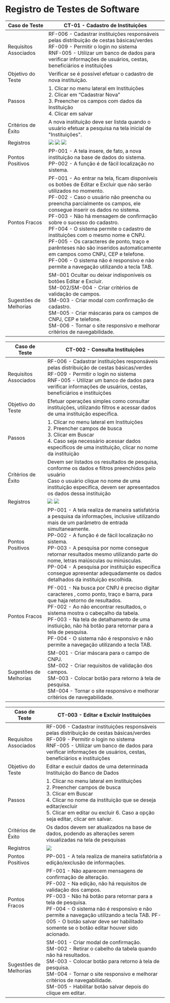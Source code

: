 # Registro de Testes de Software

<table>
 <thead>
  <tr>
   <th>Caso de Teste</th>
   <th>CT-01 - Cadastro de Instituições</th>
  </tr>
 </thead>
 <tbody>

   <td> Requisitos Associados</td>
   <td> RF-006 - Cadastrar instituições responsáveis pelas distribuição de cestas básicas/verdes <br>
        RF-009 - Permitir o login no sistema <br>
        RNF-005 - Utilizar um banco de dados para verificar informações de usuários, cestas, beneficiários e instituições <br>
   </td>

  <tr>
   <td> Objetivo do Teste</td>
   <td> Verificar se é possível efetuar o cadastro de nova instituição. </td>
  </tr>
 <tr>
   <td> Passos</td>
   <td> 1. Clicar no menu lateral em Instituições<br>
        2. Clicar em “Cadastrar Nova”<br>
        3. Preencher os campos com dados da Instituição<br>
        4. Clicar em salvar
 </td>
  </tr>
     <tr>
   <td> Critérios de Êxito</td>
   <td> A nova instituição deve ser listda quando o usuário efetuar a pesquisa na tela inicial de "Instituições".  </td>
  </tr>
   
   <tr>
   <td> Registros</td>
   <td> <img src="https://github.com/ICEI-PUC-Minas-PMV-SInt/pmv-sint-2021-2-e1-proj-web-t1-grupo-7/blob/main/src/imgs/CT-001.png">     
     <img src="https://github.com/ICEI-PUC-Minas-PMV-SInt/pmv-sint-2021-2-e1-proj-web-t1-grupo-7/blob/main/src/imgs/CT-001A.png"> 
          <img src="https://github.com/ICEI-PUC-Minas-PMV-SInt/pmv-sint-2021-2-e1-proj-web-t1-grupo-7/blob/main/src/imgs/CT-001B.png"> 
     </td>
  </tr>
  
   <td> Pontos Positivos</td>
   <td> PP-001 - A tela insere, de fato, a nova instituição na base de dados do sistema. <br>
PP-002 - A função é de fácil localização no sistema.
  </td>
  </tr>
   
  
   <td> Pontos Fracos</td>
   <td> PF-001 - Ao entrar na tela, ficam disponíveis os botões de Editar e Excluir que não serão utilizados no momento. <br>
PF-002 - Caso o usuário não preencha ou preencha parcialmente os campos, ele consegue inserir os dados no sistema. <br>
PF-003 - Não há mensagem de confirmação sobre o sucesso do cadastro. <br>
PF-004 - O sistema permite o cadastro de instituições com o mesmo nome e CNPJ. <br>
PF-005 - Os caracteres de ponto, traço e parênteses não são inseridos automaticamente em campos como CNPJ, CEP e telefone. <br>
PF-006 - O sistema não é responsivo e não permite a navegação utilizando a tecla TAB.
  </td>
  </tr>
   
      
   <td> Sugestões de Melhorias</td>
   <td> SM-001 Ocultar ou deixar indisponíveis os botões Editar e Excluir. <br>
SM-002/SM-004 - Criar critérios de validação de campos.<br>
SM-003 - Criar modal com confirmação de cadastro.<br>
SM-005 - Criar máscaras para os campos de CNPJ, CEP e telefone. <br>
SM-006 - Tornar o site responsivo e melhorar critérios de navegabilidade.
  </td>
  
   
   </tbody> 

</table>




<table>
 <thead>
  <tr>
   <th>Caso de Teste</th>
   <th>CT-002 - Consulta Instituições</th>
  </tr>
 </thead>
 <tbody>

   <td> Requisitos Associados</td>
   <td> RF-006 - Cadastrar instituições responsáveis pelas distribuição de cestas básicas/verdes <br>
        RF-009 - Permitir o login no sistema <br>
        RNF-005 - Utilizar um banco de dados para verificar informações de usuários, cestas, beneficiários e instituições <br>
   </td>

  <tr>
   <td> Objetivo do Teste</td>
   <td> Efetuar operações simples como consultar instituições, utilizando filtros e acessar dados de uma instituição específica. </td>
  </tr>
 <tr>
   <td> Passos</td>
   <td> 1. Clicar no menu lateral em Instituições<br>
        2. Preencher campos de busca<br>
        3. Clicar em Buscar<br>
        4. Caso seja necessário acessar dados específicos de uma instituição, clicar no nome da instituição
 </td>
  </tr>
     <tr>
   <td> Critérios de Êxito</td>
   <td> Devem ser listados os resultados de pesquisa, conforme os dados e filtros preenchidos pelo usuário <br>
      Caso o usuário clique no nome de uma instituição específica, devem ser apresentados os dados dessa instituição</td>
  </tr>
   

   <td> Registros</td>
   <td> <img src="https://github.com/ICEI-PUC-Minas-PMV-SInt/pmv-sint-2021-2-e1-proj-web-t1-grupo-7/blob/main/src/imgs/CT-002.png"> 
    <img src="https://github.com/ICEI-PUC-Minas-PMV-SInt/pmv-sint-2021-2-e1-proj-web-t1-grupo-7/blob/main/src/imgs/CT-002A.png"> 
    </td>
  </tr>
  
   <td> Pontos Positivos</td>
   <td> PP-001 - A tela realiza de maneira satisfatória a pesquisa da informações, inclusive utilizando mais de um parâmetro de entrada simultaneamente.  <br>
PP-002 - A função é de fácil localização no sistema.<br>
    PP-003 - A pesquisa por nome consegue retornar resultados mesmo utilizando parte do nome, letras maiúsculas ou minúsculas.<br>
    PP-004 - A pesquisa por instituição específica consegue apresentar adequadamente os dados detalhados da instituição escolhida. 
  </td>
  </tr>
   
  
   <td> Pontos Fracos</td>
   <td> PF-001 - Na busca por CNPJ é preciso digitar caracteres , como ponto, traço e barra, para que haja retorno de resultados.  <br>
PF-002 - Ao não encontrar resultados, o sistema mostra o cabeçalho da tabela. <br>
PF-003 - Na tela de detalhamento de uma instiuição, não há botão para retornar para a tela de pesquisa. <br>
 PF-004 - O sistema não é responsivo e não permite a navegação utilizando a tecla TAB. 
  </td>
  </tr>
   
      
   <td> Sugestões de Melhorias</td>
   <td> SM-001 - Criar máscara para o campo de CNPJ. <br>
SM-002 - Criar requisitos de validação dos campos.<br>
SM-003 - Colocar botão para retorno à tela de pesquisa.<br>
 SM-004 - Tornar o site responsivo e melhorar critérios de navegabilidade.<br>
  </td>
  

  
  
  <table>
 <thead>
  <tr>
   <th>Caso de Teste</th>
   <th>CT-003 - Editar e Excluir Instituições</th>
  </tr>
 </thead>
 <tbody>

   <td> Requisitos Associados</td>
   <td> RF-006 - Cadastrar instituições responsáveis pelas distribuição de cestas básicas/verdes <br>
        RF-009 - Permitir o login no sistema <br>
        RNF-005 - Utilizar um banco de dados para verificar informações de usuários, cestas, beneficiários e instituições <br>
   </td>

  <tr>
   <td> Objetivo do Teste</td>
   <td>   Editar e excluir dados de uma determinada Instituição do Banco de Dados</td>
  </tr>
 <tr>
   <td> Passos</td>
   <td> 1. Clicar no menu lateral em Instituições<br>
        2. Preencher campos de busca<br>
        3. Clicar em Buscar<br>
        4. Clicar no nome da instituição que se deseja editar/excluir<br>
    5. Clicar em editar ou excluir
    6. Caso a opção seja editar, clicar em salvar. 
    
 </td>
  </tr>
     <tr>
   <td> Critérios de Êxito</td>
   <td> Os dados devem ser atualizados na base de dados, podendo as alterações serem visualizadas na tela de pesquisas</td>
  </tr>
   

   <td> Registros</td>
   <td> <img src="https://github.com/ICEI-PUC-Minas-PMV-SInt/pmv-sint-2021-2-e1-proj-web-t1-grupo-7/blob/main/src/imgs/CT-003.png"> 
      </td>
  </tr>
  
   <td> Pontos Positivos</td>
   <td> PP-001 - A tela realiza de maneira satisfatória a edição/exclusão de informações.<br>
  </td>
  </tr>
   
  
   <td> Pontos Fracos</td>
   <td> PF-001 - Não aparecem mensagens de confirmação de alteração. <br>
PF-002 - Na edição, não há requisitos de validação dos campos.<br>
PF-003 - Não há botão para retornar para a tela de pesquisa. <br>
 PF-004 - O sistema não é responsivo e não permite a navegação utilizando a tecla TAB. 
  PF-005 - O botão salvar deve ser habilitado somente se o botão editar houver sido acionado. 
  </td>
  </tr>
   
      
   <td> Sugestões de Melhorias</td>
   <td> SM-001 - Criar modal de confirmação. <br>
SM-002 - Retirar o cabelho da tabela quando não há resultados.<br>
SM-003 - Colocar botão para retorno à tela de pesquisa.<br>
 SM-004 - Tornar o site responsivo e melhorar critérios de navegabilidade.<br>
 SM-005 - Habilitar botão salvar depois do clique em editar. 
  </td>
   
   </tbody> 

</table>



